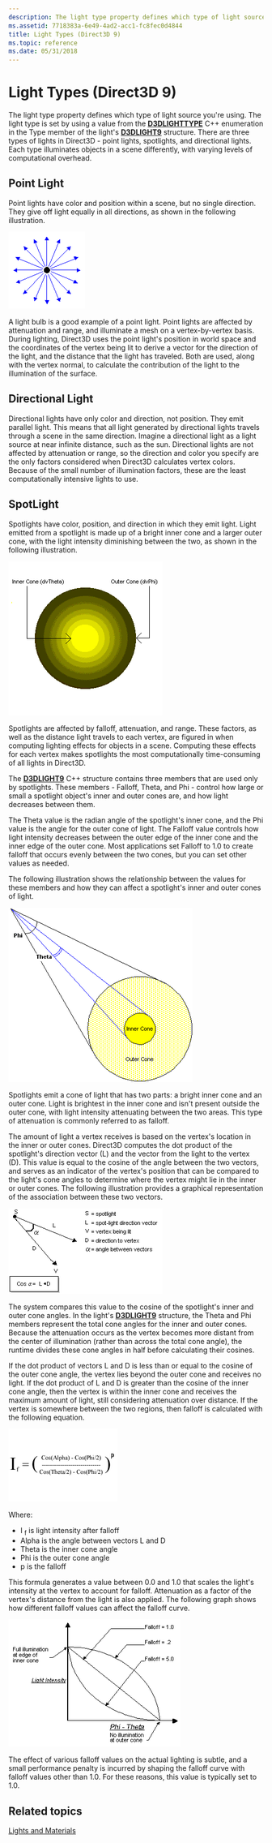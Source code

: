 ```yaml
---
description: The light type property defines which type of light source you're using.
ms.assetid: 7718383a-6e49-4ad2-acc1-fc8fec0d4844
title: Light Types (Direct3D 9)
ms.topic: reference
ms.date: 05/31/2018
---
```


# Light Types (Direct3D 9)

The light type property defines which type of light source you're using. The light type is set by using a value from the [**D3DLIGHTTYPE**](./d3dlighttype.md) C++ enumeration in the Type member of the light's [**D3DLIGHT9**](d3dlight9.md) structure. There are three types of lights in Direct3D - point lights, spotlights, and directional lights. Each type illuminates objects in a scene differently, with varying levels of computational overhead.

## Point Light

Point lights have color and position within a scene, but no single direction. They give off light equally in all directions, as shown in the following illustration.

![illustration of point light](images/ptlight.png)

A light bulb is a good example of a point light. Point lights are affected by attenuation and range, and illuminate a mesh on a vertex-by-vertex basis. During lighting, Direct3D uses the point light's position in world space and the coordinates of the vertex being lit to derive a vector for the direction of the light, and the distance that the light has traveled. Both are used, along with the vertex normal, to calculate the contribution of the light to the illumination of the surface.

## Directional Light

Directional lights have only color and direction, not position. They emit parallel light. This means that all light generated by directional lights travels through a scene in the same direction. Imagine a directional light as a light source at near infinite distance, such as the sun. Directional lights are not affected by attenuation or range, so the direction and color you specify are the only factors considered when Direct3D calculates vertex colors. Because of the small number of illumination factors, these are the least computationally intensive lights to use.

## SpotLight

Spotlights have color, position, and direction in which they emit light. Light emitted from a spotlight is made up of a bright inner cone and a larger outer cone, with the light intensity diminishing between the two, as shown in the following illustration.

![illustration of a spotlight with an inner cone and an outer cone](images/spotlt.png)

Spotlights are affected by falloff, attenuation, and range. These factors, as well as the distance light travels to each vertex, are figured in when computing lighting effects for objects in a scene. Computing these effects for each vertex makes spotlights the most computationally time-consuming of all lights in Direct3D.

The [**D3DLIGHT9**](d3dlight9.md) C++ structure contains three members that are used only by spotlights. These members - Falloff, Theta, and Phi - control how large or small a spotlight object's inner and outer cones are, and how light decreases between them.

The Theta value is the radian angle of the spotlight's inner cone, and the Phi value is the angle for the outer cone of light. The Falloff value controls how light intensity decreases between the outer edge of the inner cone and the inner edge of the outer cone. Most applications set Falloff to 1.0 to create falloff that occurs evenly between the two cones, but you can set other values as needed.

The following illustration shows the relationship between the values for these members and how they can affect a spotlight's inner and outer cones of light.

![illustration of how the phi and theta values relate to the spotlight cones](images/spotlt2.png)

Spotlights emit a cone of light that has two parts: a bright inner cone and an outer cone. Light is brightest in the inner cone and isn't present outside the outer cone, with light intensity attenuating between the two areas. This type of attenuation is commonly referred to as falloff.

The amount of light a vertex receives is based on the vertex's location in the inner or outer cones. Direct3D computes the dot product of the spotlight's direction vector (L) and the vector from the light to the vertex (D). This value is equal to the cosine of the angle between the two vectors, and serves as an indicator of the vertex's position that can be compared to the light's cone angles to determine where the vertex might lie in the inner or outer cones. The following illustration provides a graphical representation of the association between these two vectors.

![illustration of the spotlight direction vector and the vector from the vertex to the spotlight](images/spotalg1.png)

The system compares this value to the cosine of the spotlight's inner and outer cone angles. In the light's [**D3DLIGHT9**](d3dlight9.md) structure, the Theta and Phi members represent the total cone angles for the inner and outer cones. Because the attenuation occurs as the vertex becomes more distant from the center of illumination (rather than across the total cone angle), the runtime divides these cone angles in half before calculating their cosines.

If the dot product of vectors L and D is less than or equal to the cosine of the outer cone angle, the vertex lies beyond the outer cone and receives no light. If the dot product of L and D is greater than the cosine of the inner cone angle, then the vertex is within the inner cone and receives the maximum amount of light, still considering attenuation over distance. If the vertex is somewhere between the two regions, then falloff is calculated with the following equation.

![formula for light intensity at vertex, after falloff](images/falloff.png)

Where:

-   I <sub>f</sub> is light intensity after falloff
-   Alpha is the angle between vectors L and D
-   Theta is the inner cone angle
-   Phi is the outer cone angle
-   p is the falloff

This formula generates a value between 0.0 and 1.0 that scales the light's intensity at the vertex to account for falloff. Attenuation as a factor of the vertex's distance from the light is also applied. The following graph shows how different falloff values can affect the falloff curve.

![graph of light intensity versus the vertex distance from the light](images/fallgraf.png)

The effect of various falloff values on the actual lighting is subtle, and a small performance penalty is incurred by shaping the falloff curve with falloff values other than 1.0. For these reasons, this value is typically set to 1.0.

## Related topics

<dl> <dt>

[Lights and Materials](lights-and-materials.md)
</dt> </dl>

 

 
